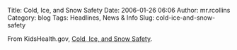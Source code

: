 Title: Cold, Ice, and Snow Safety
Date: 2006-01-26 06:06
Author: mr.rcollins
Category: blog
Tags: Headlines, News &#038; Info
Slug: cold-ice-and-snow-safety

From KidsHealth.gov, [Cold, Ice, and Snow Safety][].

  [Cold, Ice, and Snow Safety]: http://kidshealth.org/parent/firstaid_safe/outdoor/winter_safety.html
